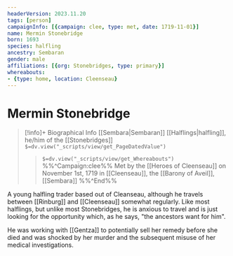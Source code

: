 ```yaml
---
headerVersion: 2023.11.20
tags: [person]
campaignInfo: [{campaign: clee, type: met, date: 1719-11-01}]
name: Mermin Stonebridge
born: 1693
species: halfling
ancestry: Sembaran
gender: male
affiliations: [{org: Stonebridges, type: primary}]
whereabouts:
- {type: home, location: Cleenseau}
---
```

# Mermin Stonebridge
>[!info]+ Biographical Info
> [[Sembara|Sembaran]] [[Halflings|halfling]], he/him of the [[Stonebridges]]
> `$=dv.view("_scripts/view/get_PageDatedValue")`
>> `$=dv.view("_scripts/view/get_Whereabouts")`
>> %%^Campaign:clee%% Met by the [[Heroes of Cleenseau]] on November 1st, 1719 in [[Cleenseau]], the [[Barony of Aveil]], [[Sembara]] %%^End%%

A young halfling trader based out of Cleanseau, although he travels between [[Rinburg]] and [[Cleenseau]] somewhat regularly.  Like most halflings, but unlike most Stonebridges, he is anxious to travel and is just looking for the opportunity which, as he says, "the ancestors want for him".

He was working with [[Gentza]] to potentially sell her remedy before she died and was shocked by her murder and the subsequent misuse of her medical investigations.